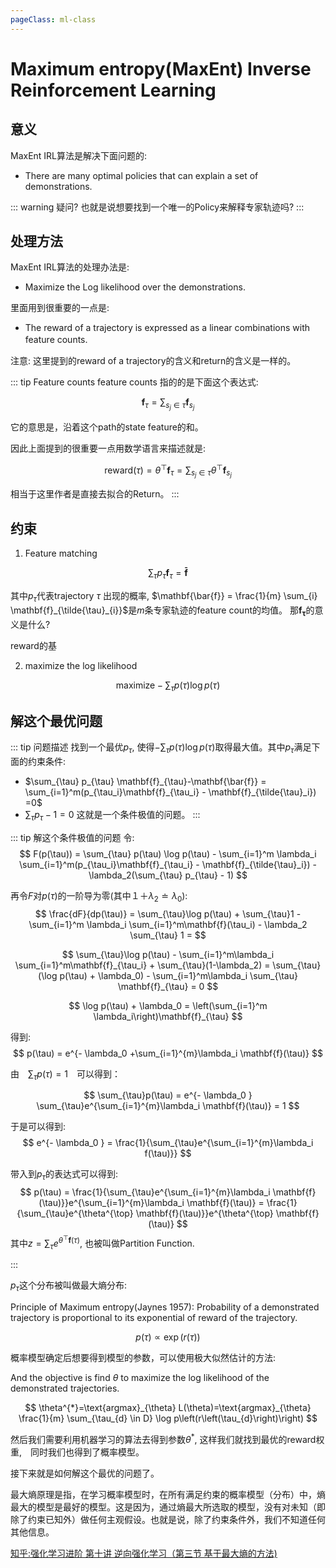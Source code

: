 ```yaml
---
pageClass: ml-class
---
```

# Maximum entropy(MaxEnt) Inverse Reinforcement Learning
## 意义
MaxEnt IRL算法是解决下面问题的:
- There are many optimal policies that can explain a set of demonstrations.

::: warning 疑问?
也就是说想要找到一个唯一的Policy来解释专家轨迹吗?
:::

## 处理方法
MaxEnt IRL算法的处理办法是:
- Maximize the Log likelihood over the demonstrations.

里面用到很重要的一点是:
- The reward of a trajectory is expressed as a linear combinations with feature counts.　

注意: 这里提到的reward of a trajectory的含义和return的含义是一样的。

::: tip Feature counts
feature counts 指的的是下面这个表达式:

$$
\mathbf{f}_{\tau}=\sum_{s_{j} \in \tau} \mathbf{f}_{s_{j}}
$$

它的意思是，沿着这个path的state feature的和。

因此上面提到的很重要一点用数学语言来描述就是:

$$
\text{reward} \left(\tau\right)=\theta^{\top} \mathbf{f}_{\tau}=\sum_{s_{j} \in \tau} \theta^{\top} \mathbf{f}_{s_{j}}
$$

相当于这里作者是直接去拟合的Return。
:::

## 约束
1. Feature matching

$$
\sum_{\tau} p_{\tau} \mathbf{f}_{\tau}=\mathbf{\bar{f}}
$$

其中$p_{\tau}$代表trajectory $\tau$ 出现的概率, $\mathbf{\bar{f}} = \frac{1}{m} \sum_{i} \mathbf{f}_{\tilde{\tau}_{i}}$是$m$条专家轨迹的feature count的均值。
那$\mathbf{f_{\tau}}$的意义是什么?

reward的基

2. maximize the log likelihood

$$
\text {maximize} -\sum_{\tau} p(\tau) \log p(\tau)
$$

## 解这个最优问题
::: tip 问题描述
找到一个最优$p_{\tau}$, 使得$-\sum_{\tau} p(\tau) \log p(\tau)$取得最大值。其中$p_{\tau}$满足下面的约束条件:
- $\sum_{\tau} p_{\tau} \mathbf{f}_{\tau}-\mathbf{\bar{f}} = \sum_{i=1}^m(p_{\tau_i}\mathbf{f}_{\tau_i} - \mathbf{f}_{\tilde{\tau}_i}) =0$
- $\sum_{\tau} p_{\tau} - 1 = 0$
这就是一个条件极值的问题。
:::

::: tip 解这个条件极值的问题
令:
$$
F(p(\tau)) = \sum_{\tau} p(\tau) \log p(\tau) - \sum_{i=1}^m \lambda_i \sum_{i=1}^m(p_{\tau_i}\mathbf{f}_{\tau_i} - \mathbf{f}_{\tilde{\tau}_i}) - \lambda_2(\sum_{\tau} p_{\tau} - 1)
$$

再令$F$对$p(\tau)$的一阶导为零(其中$１＋\lambda_2 \doteq \lambda_0$):
$$
\frac{dF}{dp(\tau)} =  \sum_{\tau}\log p(\tau) + \sum_{\tau}1 - \sum_{i=1}^m \lambda_i \sum_{i=1}^m\mathbf{f}(\tau_i) - \lambda_2 \sum_{\tau} 1 =   
$$

$$
\sum_{\tau}\log p(\tau) - \sum_{i=1}^m\lambda_i \sum_{i=1}^m\mathbf{f}_{\tau_i} + \sum_{\tau}(1-\lambda_2) = \sum_{\tau}(\log p(\tau) + \lambda_0)  - \sum_{i=1}^m\lambda_i \sum_{\tau} \mathbf{f}_{\tau} = 0
$$

$$
\log p(\tau) + \lambda_0 = \left(\sum_{i=1}^m \lambda_i\right)\mathbf{f}_{\tau}
$$

得到:
$$
p(\tau) = e^{- \lambda_0 +\sum_{i=1}^{m}\lambda_i \mathbf{f}(\tau)} 
$$

由　$\sum_{\tau}p(\tau) = 1$　可以得到：

$$
\sum_{\tau}p(\tau) = e^{- \lambda_0 } \sum_{\tau}e^{\sum_{i=1}^{m}\lambda_i \mathbf{f}(\tau)} = 1
$$

于是可以得到:
$$
e^{- \lambda_0 } = \frac{1}{\sum_{\tau}e^{\sum_{i=1}^{m}\lambda_i f(\tau)}}
$$

带入到$p_{\tau}$的表达式可以得到:
$$
p(\tau) = \frac{1}{\sum_{\tau}e^{\sum_{i=1}^{m}\lambda_i \mathbf{f}(\tau)}}e^{\sum_{i=1}^{m}\lambda_i \mathbf{f}(\tau)} = \frac{1}{\sum_{\tau}e^{\theta^{\top} \mathbf{f}(\tau)}}e^{\theta^{\top} \mathbf{f}(\tau)}
$$
其中$z = \sum_{\tau}e^{\theta^{\top} \mathbf{f}(\tau)}$, 也被叫做Partition Function.

:::

$p_{\tau}$这个分布被叫做最大熵分布:

Principle of Maximum entropy(Jaynes 1957):
Probability of a demonstrated trajectory is proportional to its exponential of reward of the trajectory.

$$
p(\tau) \propto \exp (r(\tau))
$$

概率模型确定后想要得到模型的参数，可以使用极大似然估计的方法:

And the objective is find $\theta$ to maximize the log likelihood of the demonstrated trajectories. 

$$
\theta^{*}=\text{argmax}_{\theta} L(\theta)=\text{argmax}_{\theta} \frac{1}{m} \sum_{\tau_{d} \in D} \log p\left(r\left(\tau_{d}\right)\right)
$$

然后我们需要利用机器学习的算法去得到参数$\theta^{*}$, 这样我们就找到最优的reward权重,　同时我们也得到了概率模型。

接下来就是如何解这个最优的问题了。



最大熵原理是指，在学习概率模型时，在所有满足约束的概率模型（分布）中，熵最大的模型是最好的模型。这是因为，通过熵最大所选取的模型，没有对未知（即除了约束已知外）做任何主观假设。也就是说，除了约束条件外，我们不知道任何其他信息。

[知乎:强化学习进阶 第十讲 逆向强化学习（第三节 基于最大熵的方法)](https://zhuanlan.zhihu.com/p/26855870)<br>